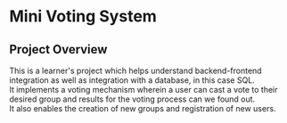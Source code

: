# Mini Voting System
## Project Overview<br />
This is a learner's project which helps understand backend-frontend integration as well as integration with a database, in this case SQL.<br />
It implements a voting mechanism wherein a user can cast a vote to their desired group and results for the voting process can we found out.<br />
It also enables the creation of new groups and registration of new users.
